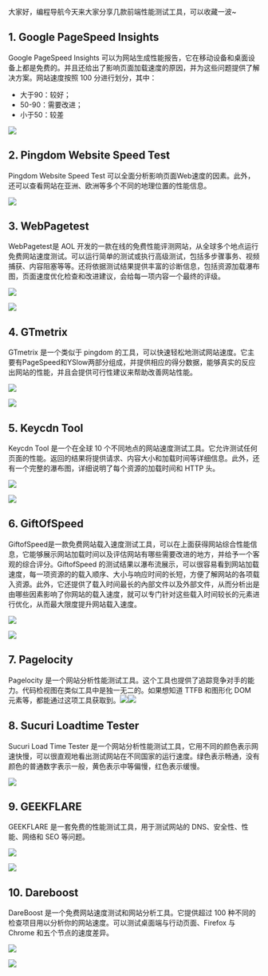 大家好，编程导航今天来大家分享几款前端性能测试工具，可以收藏一波\~  

## 1\. Google PageSpeed Insights

Google PageSpeed Insights 可以为网站生成性能报告，它在移动设备和桌面设备上都是免费的。并且还给出了影响页面加载速度的原因，并为这些问题提供了解决方案。网站速度按照 100 分进行划分，其中：

- 大于90：较好；
- 50-90：需要改进；
- 小于50：较差

![](https://mmbiz.qpic.cn/mmbiz_png/EO58xpw5UMMov8eDZGgIOdg1iaEo35HzUhVwlGicELcp7OYm0eqTxZBF9jD1P7AlwOYCDaZn38rApqgvWibFic3nHQ/640?wx_fmt=png)

## 2\. Pingdom Website Speed Test

Pingdom Website Speed Test 可以全面分析影响页面Web速度的因素。此外，还可以查看网站在亚洲、欧洲等多个不同的地理位置的性能信息。

![](https://mmbiz.qpic.cn/mmbiz_png/EO58xpw5UMMov8eDZGgIOdg1iaEo35HzUhcrtmQSrTwgNeIzd0UsUicJ4xyia8hyCYia6fureNoAia8a4qpVBHjxQ3w/640?wx_fmt=png)

## 3\. WebPagetest

WebPagetest是 AOL 开发的一款在线的免费性能评测网站，从全球多个地点运行免费网站速度测试。可以运行简单的测试或执行高级测试，包括多步骤事务、视频捕获、内容阻塞等等。还将依据测试结果提供丰富的诊断信息，包括资源加载瀑布图，页面速度优化检查和改进建议，会给每一项内容一个最终的评级。

![](https://mmbiz.qpic.cn/mmbiz_png/EO58xpw5UMMov8eDZGgIOdg1iaEo35HzUyzInKsGnPfneaW566txx2uFKNXYGjia8kDmWq962Gu5dAm5mM5vBbgw/640?wx_fmt=png)

![](https://mmbiz.qpic.cn/mmbiz_png/EO58xpw5UMMov8eDZGgIOdg1iaEo35HzUhrSbuuLGyZ4lhFgnutCNIicibQGbj4lAg18R3FB0wticcIMor94JzKwEQ/640?wx_fmt=png)

## 4\. GTmetrix

GTmetrix 是一个类似于 pingdom 的工具，可以快速轻松地测试网站速度。它主要有PageSpeed和YSlow两部分组成，并提供相应的得分数据，能够真实的反应出网站的性能，并且会提供可行性建议来帮助改善网站性能。

![](https://mmbiz.qpic.cn/mmbiz_png/EO58xpw5UMMov8eDZGgIOdg1iaEo35HzU3UQCo5IzLwSGwruwIPvicedFaCkkelYWExp87cWSvLO7icvrlsdTDFeg/640?wx_fmt=png)

![](https://mmbiz.qpic.cn/mmbiz_png/EO58xpw5UMMov8eDZGgIOdg1iaEo35HzUAmBlibxQY3nFIf2ANxFFyK2oHIjfySibesxibroPy0fgmvPAiaGDmJZmng/640?wx_fmt=png)

## 5\. Keycdn Tool

Keycdn Tool 是一个在全球 10 个不同地点的网站速度测试工具。它允许测试任何页面的性能。返回的结果将提供请求、内容大小和加载时间等详细信息。此外，还有一个完整的瀑布图，详细说明了每个资源的加载时间和 HTTP 头。

![](https://mmbiz.qpic.cn/mmbiz_png/EO58xpw5UMMov8eDZGgIOdg1iaEo35HzUNuPxibPZicdxRuU54ibXsBWfEMrc2o1BjeFuMcbKMXhCd5mT2lE9LxbibA/640?wx_fmt=png)

![](https://mmbiz.qpic.cn/mmbiz_png/EO58xpw5UMMov8eDZGgIOdg1iaEo35HzUEX7oBq2wQeQsmosiaZSn2zR7qFuS3AeaOOUgRPZicSwgicABveCeneK0w/640?wx_fmt=png)

## 6\. GiftOfSpeed

GiftofSpeed是一款免费网站载入速度测试工具，可以在上面获得网站综合性能信息，它能够展示网站加载时间以及评估网站有哪些需要改进的地方，并给予一个客观的综合评分。GiftofSpeed 的测试结果以瀑布流展示，可以很容易看到网站加载速度，每一项资源的的载入顺序、大小与响应时间的长短，方便了解网站的各项载入资源。此外，它还提供了载入时间最长的內部文件以及外部文件，从而分析出是由哪些因素影响了你网站的载入速度，就可以专门针对这些载入时间较长的元素进行优化，从而最大限度提升网站载入速度。

![](https://mmbiz.qpic.cn/mmbiz_png/EO58xpw5UMMov8eDZGgIOdg1iaEo35HzUibqrIMPWPVAYUr2npR5DEu1G0sIPV7tPw7FxwLIgCyphskpicZtnA4kw/640?wx_fmt=png)

![](https://mmbiz.qpic.cn/mmbiz_png/EO58xpw5UMMov8eDZGgIOdg1iaEo35HzUaria5ib5Ym69ibfyicRKFBBhfmTCKxszWSKRJreDK0Tib5mGaASjKLQ74ww/640?wx_fmt=png)

## 7\. Pagelocity

Pagelocity 是一个网站分析性能测试工具。这个工具也提供了追踪竞争对手的能力。代码检视图在类似工具中是独一无二的。如果想知道 TTFB 和图形化 DOM 元素等，都能通过这项工具获取到。![](https://mmbiz.qpic.cn/mmbiz_png/EO58xpw5UMMov8eDZGgIOdg1iaEo35HzUzMvdCxAcKibR3kRNNuh90z6zrJxicZQhbiagsDvOYfpkXBJuicnX1wNT9Q/640?wx_fmt=png)![](https://mmbiz.qpic.cn/mmbiz_png/EO58xpw5UMMov8eDZGgIOdg1iaEo35HzUYCmhF2oubnTUibZr63vxhf5PUqTFARuicopsJ01z4x9vRnr51HeVnAXw/640?wx_fmt=png)

## 8\. Sucuri Loadtime Tester

Sucuri Load Time Tester 是一个网站分析性能测试工具，它用不同的颜色表示网速快慢，可以很直观地看出测试网站在不同国家的运行速度。绿色表示畅通，没有颜色的普通数字表示一般，黄色表示中等偏慢，红色表示缓慢。

![](https://mmbiz.qpic.cn/mmbiz_png/EO58xpw5UMMov8eDZGgIOdg1iaEo35HzUedzXMxOMTwggkyLRsziaeDfzxThcMEeDaRXaP9rEs91hWgO7MtasU5A/640?wx_fmt=png)

## 9\. GEEKFLARE

GEEKFLARE 是一套免费的性能测试工具，用于测试网站的 DNS、安全性、性能、网络和 SEO 等问题。

![](https://mmbiz.qpic.cn/mmbiz_png/EO58xpw5UMMov8eDZGgIOdg1iaEo35HzU3zmTZPcAxgy9fwuAwRkI47HEZhU5hq1M6tibdOJY5nwkuJyNHHP0ojg/640?wx_fmt=png)

![](https://mmbiz.qpic.cn/mmbiz_png/EO58xpw5UMMov8eDZGgIOdg1iaEo35HzUPBeBy24nqf529z1GibV2KcOZooO0JVAvR9BGWFicZZhWbCBFqlST1mVw/640?wx_fmt=png)

## 10\. Dareboost

DareBoost 是一个免费网站速度测试和网站分析工具。它提供超过 100 种不同的检查项目用以分析你的网站速度。可以测试桌面端与行动页面、Firefox 与 Chrome 和五个节点的速度差异。

![](https://mmbiz.qpic.cn/mmbiz_png/EO58xpw5UMMov8eDZGgIOdg1iaEo35HzUICckBXQIpfoIBqwbUQ31ZHVNH23ZX5m1FaGTZ3DIYiapVxYuddnMxcw/640?wx_fmt=png)

![](https://mmbiz.qpic.cn/mmbiz_png/EO58xpw5UMMov8eDZGgIOdg1iaEo35HzUTOxDFNBlDFokiaiaSQoTQe7nQKhJBErUibRfmdHy4bN3KqG9AvqcgGOKQ/640?wx_fmt=png)

